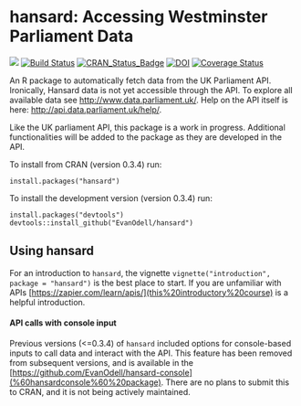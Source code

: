 
<!-- README.md is generated from README.Rmd. Please edit that file -->
hansard: Accessing Westminster Parliament Data
==============================================

[![](http://cranlogs.r-pkg.org/badges/grand-total/hansard)](https://dgrtwo.shinyapps.io/cranview/) [![Build Status](https://travis-ci.org/EvanOdell/hansard.png?branch=master)](https://travis-ci.org/EvanOdell/hansard)
[![CRAN\_Status\_Badge](https://www.r-pkg.org/badges/version/hansard)](https://cran.r-project.org/package=hansard) [![DOI](https://zenodo.org/badge/72111315.svg)](https://zenodo.org/badge/latestdoi/72111315) [![Coverage Status](https://img.shields.io/codecov/c/github/EvanOdell/hansard/master.svg)](https://codecov.io/github/EvanOdell/hansard?branch=master)

An R package to automatically fetch data from the UK Parliament API. Ironically, Hansard data is not yet accessible through the API. To explore all available data see <http://www.data.parliament.uk/>. Help on the API itself is here: <http://api.data.parliament.uk/help/>.

Like the UK parliament API, this package is a work in progress. Additional functionalities will be added to the package as they are developed in the API.

To install from CRAN (version 0.3.4) run:

    install.packages("hansard")

To install the development version (version 0.3.4) run:

    install.packages("devtools")
    devtools::install_github("EvanOdell/hansard")

Using hansard
-------------

For an introduction to `hansard`, the vignette `vignette("introduction", package = "hansard")` is the best place to start. If you are unfamiliar with APIs [https://zapier.com/learn/apis/](this%20introductory%20course) is a helpful introduction.

#### API calls with console input

Previous versions (&lt;=0.3.4) of `hansard` included options for console-based inputs to call data and interact with the API. This feature has been removed from subsequent versions, and is available in the [https://github.com/EvanOdell/hansard-console](%60hansardconsole%60%20package). There are no plans to submit this to CRAN, and it is not being actively maintained.
